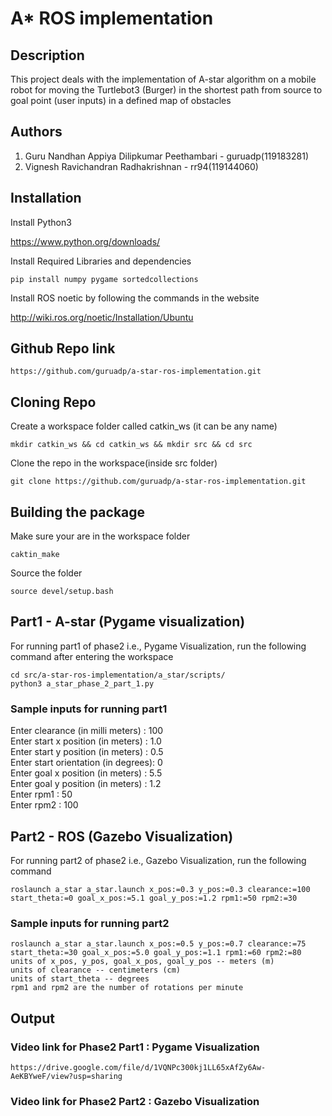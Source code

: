 # A* ROS implementation

## Description
This project deals with the implementation of A-star algorithm on a mobile robot for moving the Turtlebot3 (Burger) in the shortest path from source to goal point (user inputs) in a defined map of obstacles

## Authors
1. Guru Nandhan Appiya Dilipkumar Peethambari - guruadp(119183281)<br />
2. Vignesh Ravichandran Radhakrishnan - rr94(119144060)

## Installation
Install Python3

https://www.python.org/downloads/

Install Required Libraries and dependencies
```
pip install numpy pygame sortedcollections
```
Install ROS noetic by following the commands in the website

http://wiki.ros.org/noetic/Installation/Ubuntu

## Github Repo link
```
https://github.com/guruadp/a-star-ros-implementation.git
```

## Cloning Repo

Create a workspace folder called catkin_ws (it can be any name)

```
mkdir catkin_ws && cd catkin_ws && mkdir src && cd src
```

Clone the repo in the workspace(inside src folder)
```
git clone https://github.com/guruadp/a-star-ros-implementation.git
```

## Building the package

Make sure your are in the workspace folder

```
caktin_make
```

Source the folder
```
source devel/setup.bash
```

## Part1 - A-star (Pygame visualization)
For running part1 of phase2 i.e., Pygame Visualization, run the following command after entering the workspace
```
cd src/a-star-ros-implementation/a_star/scripts/
python3 a_star_phase_2_part_1.py
```
### Sample inputs for running part1

Enter clearance (in milli meters) : 100 </br>
Enter start x position (in meters) : 1.0 </br>
Enter start y position (in meters) : 0.5 </br>
Enter start orientation (in degrees): 0 </br>
Enter goal x position (in meters) : 5.5 </br>
Enter goal y position (in meters) : 1.2 </br>
Enter rpm1 : 50 </br>
Enter rpm2 : 100 </br>

## Part2 - ROS (Gazebo Visualization)
For running part2 of phase2 i.e., Gazebo Visualization, run the following command
```
roslaunch a_star a_star.launch x_pos:=0.3 y_pos:=0.3 clearance:=100 start_theta:=0 goal_x_pos:=5.1 goal_y_pos:=1.2 rpm1:=50 rpm2:=30
```

### Sample inputs for running part2
```
roslaunch a_star a_star.launch x_pos:=0.5 y_pos:=0.7 clearance:=75 start_theta:=30 goal_x_pos:=5.0 goal_y_pos:=1.1 rpm1:=60 rpm2:=80
units of x_pos, y_pos, goal_x_pos, goal_y_pos -- meters (m)
units of clearance -- centimeters (cm)
units of start_theta -- degrees
rpm1 and rpm2 are the number of rotations per minute 
```


## Output
### Video link for Phase2 Part1 : Pygame Visualization
```
https://drive.google.com/file/d/1VQNPc300kj1LL65xAfZy6Aw-AeKBYweF/view?usp=sharing
```
### Video link for Phase2 Part2 : Gazebo Visualization
